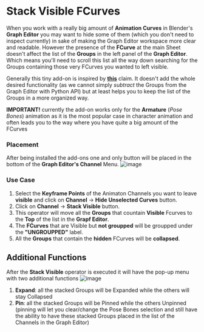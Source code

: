 # Stack Visible FCurves

When you work with a really big amount of **Animation Curves** in Blender's **Graph Editor** you may want to hide some of them (which you don't need to inspect currently) in sake of making the Graph Editor workspace more clear and readable.
However the presence of the **FCurve** at the main Sheet doesn't affect the list of the **Groups** in the left panel of the **Graph Editor**. Which means you'll need to scroll this list all the way down searching for the Groups containing those very FCurves you wanted to left visible.

Generally this tiny add-on is inspired by [**this**](https://developer.blender.org/T71238) claim. It doesn't add the whole desired functionality (as we cannot simply *subtract* the Groups from the Graph Editor with Python API) but at least helps you to keep the list of the Groups in a more organized way.

**IMPORTANT!** currently the add-on works only for the **Armature** (*Pose Bones*) animation as it is the most popular case in character animation and often leads you to the way where you have quite a big amount of the FCurves

### Placement
After being installed the add-ons one and only button will be placed in the bottom of the **Graph Editor's Channel** Menu.
![image](https://user-images.githubusercontent.com/59086089/182045652-d8bc42ed-e7ea-4da0-b2af-5f7944f1533e.png)

### Use Case
1. Select the **Keyframe Points** of the Animaton Channels you want to leave **visible** and click on **Channel** -> **Hide Unselected Curves** button.
2. Click on **Channel** -> **Stack Visible** button.
3. This operator will move all the **Groups** that countain **Visible** Fcurves to the **Top** of the list in the **Grapf Editor**.
4. The **FCurves** that are Visible but **not groupped** will be groupped under the **"UNGROUPPED"** label.
5. All the **Groups** that contain the **hidden** FCurves will be **collapsed**.

## Additional Functions
After the **Stack Visible** operator is executed it will have the pop-up menu with two additional functions
![image](https://user-images.githubusercontent.com/59086089/182045943-29834646-ecad-43b9-a6b1-0c48e3f17f2c.png)
1. **Expand**: all the stacked Groups will be Expanded while the others will stay Collapsed
2. **Pin**: all the stacked Groups will be Pinned while the others Unpinned (pinning will let you clear/change the Pose Bones selection and still have the ability to have these stacked Groups placed in the list of the Channels in the Graph Editor)
